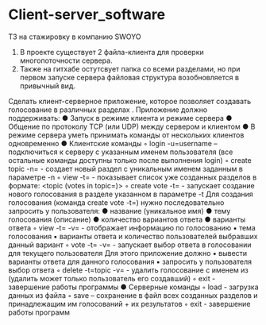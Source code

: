 # Client-server_software
ТЗ на стажировку в компанию SWOYO

1. В проекте существует 2 файла-клиента для проверки многопоточности сервера.
2. Также на гитхабе остутсвует папка со всеми разделами, но при первом запуске сервера файловая структура возобновляется в привычный вид.

Сделать клиент-серверное приложение, которое позволяет создавать голосование в
различных разделах .
Приложение должно поддерживать:
● Запуск в режиме клиента и режиме сервера
● Общение по протоколу TCP (или UDP) между сервером и клиентом
● В режиме сервера уметь принимать команды от нескольких клиентов
одновременно
● Клиентские команды
◦ login -u=username – подключиться к серверу с указанным именем
пользователя (все остальные команды доступны только после выполнения
login)
◦ create topic -n=<topic> - создает новый раздел c уникальным именем
заданным в параметре -n
◦ view -t=<topic> - показывает список уже созданных разделов в формате:
<topic (votes in topic=<count>)>
◦ create vote -t=<topic> - запускает создание нового голосования в разделе
указанном в параметре -t
Для создания голосования (команда create vote -t=<topic>) нужно
последовательно запросить у пользователя:
● название (уникальное имя)
● тему голосования (описание)
● количество вариантов ответа
● варианты ответа
◦ view -t=<topic> -v=<vote> - отображает информацию по голосованию
▪ тема голосования
▪ варианты ответа и количество пользователей выбравших данный
вариант
◦ vote -t=<topic> -v=<vote> - запускает выбор ответа в голосовании для
текущего пользователя
Для этого приложение должно
▪ вывести варианты ответа для данного голосования
▪ запросить у пользователя выбор ответа
◦ delete -t=topic -v=<vote> - удалить голосование с именем <vote> из <topic>
(удалить может только пользователь его создавший)
◦ exit - завершение работы программы
● Серверные команды
◦ load <filename> - загрузка данных из файла
◦ save <filename> – сохранение в файл всех созданных разделов и
принадлежащим им голосований + их результатов
◦ exit - завершение работы программ
